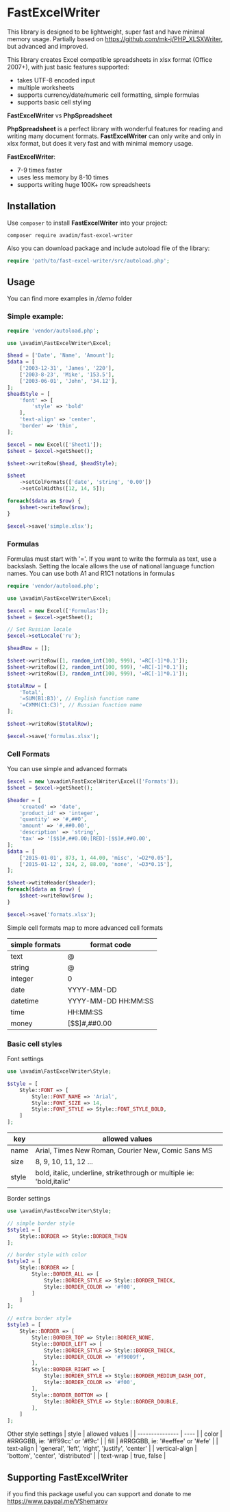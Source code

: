# FastExcelWriter

This library is designed to be lightweight, super fast and have minimal memory usage. 
Partially based on https://github.com/mk-j/PHP_XLSXWriter, but advanced and improved.

This library creates Excel compatible spreadsheets in xlsx format (Office 2007+), with just basic features supported:
* takes UTF-8 encoded input
* multiple worksheets
* supports currency/date/numeric cell formatting, simple formulas
* supports basic cell styling


**FastExcelWriter** vs **PhpSpreadsheet**

**PhpSpreadsheet** is a perfect library with wonderful features for reading and writing many document formats.
**FastExcelWriter** can only write and only in xlsx format, but does it very fast 
and with minimal memory usage.

**FastExcelWriter**:
* 7-9 times faster
* uses less memory by 8-10 times
* supports writing huge 100K+ row spreadsheets

## Installation

Use `composer` to install **FastExcelWriter** into your project:

```
composer require avadim/fast-excel-writer
```

Also you can download package and include autoload file of the library:
```php
require 'path/to/fast-excel-writer/src/autoload.php';
```

## Usage

You can find more examples in */demo* folder

### Simple example:
```php
require 'vendor/autoload.php';

use \avadim\FastExcelWriter\Excel;

$head = ['Date', 'Name', 'Amount'];
$data = [
    ['2003-12-31', 'James', '220'],
    ['2003-8-23', 'Mike', '153.5'],
    ['2003-06-01', 'John', '34.12'],
];
$headStyle = [
    'font' => [
        'style' => 'bold'
    ],
    'text-align' => 'center',
    'border' => 'thin',
];

$excel = new Excel(['Sheet1']);
$sheet = $excel->getSheet();

$sheet->writeRow($head, $headStyle);

$sheet
    ->setColFormats(['date', 'string', '0.00'])
    ->setColWidths([12, 14, 5]);

foreach($data as $row) {
    $sheet->writeRow($row);
}

$excel->save('simple.xlsx');
```
### Formulas

Formulas must start with '='. If you want to write the formula as text, use a backslash. 
Setting the locale allows the use of national language function names. 
You can use both A1 and R1C1 notations in formulas

```php
require 'vendor/autoload.php';

use \avadim\FastExcelWriter\Excel;

$excel = new Excel(['Formulas']);
$sheet = $excel->getSheet();

// Set Russian locale
$excel->setLocale('ru');

$headRow = [];

$sheet->writeRow([1, random_int(100, 999), '=RC[-1]*0.1']);
$sheet->writeRow([2, random_int(100, 999), '=RC[-1]*0.1']);
$sheet->writeRow([3, random_int(100, 999), '=RC[-1]*0.1']);

$totalRow = [
    'Total',
    '=SUM(B1:B3)', // English function name
    '=СУММ(C1:C3)', // Russian function name
];

$sheet->writeRow($totalRow);

$excel->save('formulas.xlsx');

```

### Cell Formats

You can use simple and advanced formats
```php
$excel = new \avadim\FastExcelWriter\Excel(['Formats']);
$sheet = $excel->getSheet();

$header = [
    'created' => 'date',
    'product_id' => 'integer',
    'quantity' => '#,##0',
    'amount' => '#,##0.00',
    'description' => 'string',
    'tax' => '[$$]#,##0.00;[RED]-[$$]#,##0.00',
];
$data = [
    ['2015-01-01', 873, 1, 44.00, 'misc', '=D2*0.05'],
    ['2015-01-12', 324, 2, 88.00, 'none', '=D3*0.15'],
];

$sheet->wtiteHeader($header);
foreach($data as $row) {
    $sheet->writeRow($row );
}

$excel->save('formats.xlsx');
```

Simple cell formats map to more advanced cell formats

| simple formats | format code |
| ---------- | ---- |
| text     | @ |
| string   | @ |
| integer  | 0 |
| date     | YYYY-MM-DD |
| datetime | YYYY-MM-DD HH:MM:SS |
| time     | HH:MM:SS |
| money    | [$$]#,##0.00 |

### Basic cell styles

Font settings
```php
use \avadim\FastExcelWriter\Style;

$style = [
    Style::FONT => [
        Style::FONT_NAME => 'Arial',
        Style::FONT_SIZE => 14,
        Style::FONT_STYLE => Style::FONT_STYLE_BOLD,
    ]
];
```

| key          | allowed values |
| ------------ | ---- |
| name         | Arial, Times New Roman, Courier New, Comic Sans MS |
| size         | 8, 9, 10, 11, 12 ... |
| style        | bold, italic, underline, strikethrough or multiple ie: 'bold,italic' |

Border settings
```php
use \avadim\FastExcelWriter\Style;

// simple border style
$style1 = [
    Style::BORDER => Style::BORDER_THIN
];

// border style with color
$style2 = [
    Style::BORDER => [
        Style::BORDER_ALL => [
            Style::BORDER_STYLE => Style::BORDER_THICK,
            Style::BORDER_COLOR => '#f00',
        ]
    ]
];

// extra border style
$style3 = [
    Style::BORDER => [
        Style::BORDER_TOP => Style::BORDER_NONE,
        Style::BORDER_LEFT => [
            Style::BORDER_STYLE => Style::BORDER_THICK,
            Style::BORDER_COLOR => '#f9009f',
        ],
        Style::BORDER_RIGHT => [
            Style::BORDER_STYLE => Style::BORDER_MEDIUM_DASH_DOT,
            Style::BORDER_COLOR => '#f00',
        ],
        Style::BORDER_BOTTOM => [
            Style::BORDER_STYLE => Style::BORDER_DOUBLE,
        ],
    ]
];
```
Other style settings
| style           | allowed values |
| --------------- | ---- |
| color           | #RRGGBB, ie: '#ff99cc' or '#f9c' |
| fill            | #RRGGBB, ie: '#eeffee' or '#efe' |
| text-align      | 'general', 'left', 'right', 'justify', 'center' |
| vertical-align  | 'bottom', 'center', 'distributed' |
| text-wrap       | true, false |

## Supporting FastExcelWriter

if you find this package useful you can support and donate to me https://www.paypal.me/VShemarov